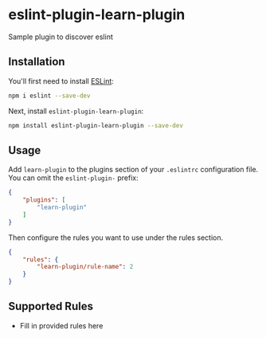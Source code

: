 # eslint-plugin-learn-plugin

Sample plugin to discover eslint

## Installation

You'll first need to install [ESLint](https://eslint.org/):

```sh
npm i eslint --save-dev
```

Next, install `eslint-plugin-learn-plugin`:

```sh
npm install eslint-plugin-learn-plugin --save-dev
```

## Usage

Add `learn-plugin` to the plugins section of your `.eslintrc` configuration file. You can omit the `eslint-plugin-` prefix:

```json
{
    "plugins": [
        "learn-plugin"
    ]
}
```


Then configure the rules you want to use under the rules section.

```json
{
    "rules": {
        "learn-plugin/rule-name": 2
    }
}
```

## Supported Rules

* Fill in provided rules here


